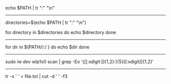 echo $PATH | tr ":" "\n"

--------------

directories=$(echo $PATH | tr ":" "\n")

for directory in $directories
do
    echo $directory
done

--------------

for dir in ${PATH//:/ }
do
    echo $dir
done

--------------

sudo iw dev wlp1s0 scan | grep -Eo '([[:xdigit:]]{1,2}:){5}[[:xdigit]]{1,2}'

--------------

tr -s ' ' < file.txt | cut -d ' ' -f3
